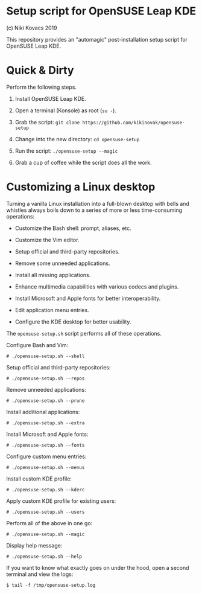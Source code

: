 # Setup script for OpenSUSE Leap KDE

(c) Niki Kovacs 2019 

This repository provides an "automagic" post-installation setup script for
OpenSUSE Leap KDE. 

# Quick & Dirty

Perform the following steps.

  1. Install OpenSUSE Leap KDE.

  2. Open a terminal (Konsole) as root (`su -`).

  3. Grab the script: `git clone https://github.com/kikinovak/opensuse-setup`

  4. Change into the new directory: `cd opensuse-setup`

  5. Run the script: `./opensuse-setup --magic`

  6. Grab a cup of coffee while the script does all the work.

# Customizing a Linux desktop

Turning a vanilla Linux installation into a full-blown desktop with bells and
whistles always boils down to a series of more or less time-consuming
operations:

  * Customize the Bash shell: prompt, aliases, etc.

  * Customize the Vim editor.

  * Setup official and third-party repositories.

  * Remove some unneeded applications.

  * Install all missing applications.

  * Enhance multimedia capabilities with various codecs and plugins.

  * Install Microsoft and Apple fonts for better interoperability.

  * Edit application menu entries.

  * Configure the KDE desktop for better usability.

The `opensuse-setup.sh` script performs all of these operations.

Configure Bash and Vim:

```
# ./opensuse-setup.sh --shell
```

Setup official and third-party repositories:

```
# ./opensuse-setup.sh --repos
```

Remove unneeded applications:

```
# ./opensuse-setup.sh --prune
```

Install additional applications:

```
# ./opensuse-setup.sh --extra
```

Install Microsoft and Apple fonts:

```
# ./opensuse-setup.sh --fonts
```

Configure custom menu entries:

```
# ./opensuse-setup.sh --menus
```

Install custom KDE profile:

```
# ./opensuse-setup.sh --kderc
```
Apply custom KDE profile for existing users:

```
# ./opensuse-setup.sh --users
```
Perform all of the above in one go:

```
# ./opensuse-setup.sh --magic
```

Display help message:

```
# ./opensuse-setup.sh --help
```

If you want to know what exactly goes on under the hood, open a second terminal
and view the logs:

```
$ tail -f /tmp/opensuse-setup.log
```


